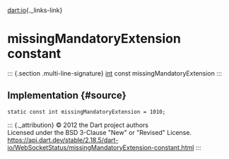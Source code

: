 [dart:io](../../dart-io/dart-io-library){._links-link}

missingMandatoryExtension constant
==================================

::: {.section .multi-line-signature}
[int](../../dart-core/int-class) const missingMandatoryExtension
:::

Implementation {#source}
--------------

``` {.language-dart data-language="dart"}
static const int missingMandatoryExtension = 1010;
```

::: {._attribution}
© 2012 the Dart project authors\
Licensed under the BSD 3-Clause \"New\" or \"Revised\" License.\
<https://api.dart.dev/stable/2.18.5/dart-io/WebSocketStatus/missingMandatoryExtension-constant.html>
:::
